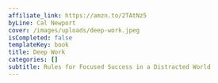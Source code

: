 ```yaml
---
affiliate_link: https://amzn.to/2TAtNz5
byLine: Cal Newport
cover: /images/uploads/deep-work.jpeg
isCompleted: false
templateKey: book
title: Deep Work
categories: []
subtitle: Rules for Focused Success in a Distracted World
---
```

